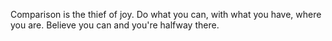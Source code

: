 Comparison is the thief of joy.
Do what you can, with what you have, where you are.
Believe you can and you're halfway there.
